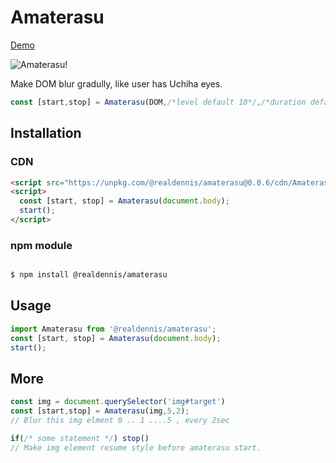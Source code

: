 # Amaterasu

[Demo](https://codepen.io/realdennis/pen/wNmPPB)

![Amaterasu!](https://i.imgur.com/E8ndEHj.jpg)

Make DOM blur gradully, like user has Uchiha eyes.

```javascript
const [start,stop] = Amaterasu(DOM,/*level default 10*/,/*duration default 1 sec*/)
```

## Installation

### CDN

```html
<script src="https://unpkg.com/@realdennis/amaterasu@0.0.6/cdn/Amaterasu.js"></script>
<script>
  const [start, stop] = Amaterasu(document.body);
  start();
</script>
```

### npm module

```sh

$ npm install @realdennis/amaterasu

```

## Usage

```javascript
import Amaterasu from '@realdennis/amaterasu';
const [start, stop] = Amaterasu(document.body);
start();
```

## More

```javascript
const img = document.querySelector('img#target')
const [start,stop] = Amaterasu(img,5,2);
// Blur this img elment 0 .. 1 ....5 , every 2sec

if(/* some statement */) stop()
// Make img element resume style before amaterasu start.

```
